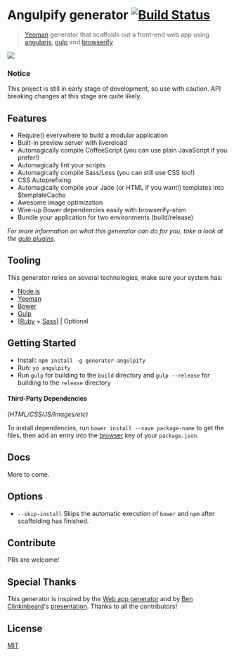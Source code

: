 # Angulpify generator [![Build Status](https://secure.travis-ci.org/jgoux/generator-angulpify.svg?branch=master)](http://travis-ci.org/jgoux/generator-angulpify)

> [Yeoman](http://yeoman.io) generator that scaffolds out a front-end web app using [angularjs](https://angularjs.org/), [gulp](http://gulpjs.com/) and [browserify](http://browserify.org/)

![](http://i.imgur.com/ucUfQQz.png)


### Notice

This project is still in early stage of development, so use with caution. API breaking changes at this stage are quite likely.


## Features

* Require() everywhere to build a modular application
* Built-in preview server with livereload
* Automagically compile CoffeeScript (you can use plain JavaScript if you prefer!)
* Automagically lint your scripts
* Automagically compile Sass/Less (you can still use CSS too!)
* CSS Autoprefixing
* Automagically compile your Jade (or HTML if you want!) templates into $templateCache
* Awesome image optimization
* Wire-up Bower dependencies easily with browserify-shim
* Bundle your application for two environments (build/release)

*For more information on what this generator can do for you, take a look at the [gulp plugins](generators/app/templates/_package.json).*

## Tooling

This generator relies on several technologies, make sure your system has:
- [Node.js](http://nodejs.org)
- [Yeoman](http://yeoman.io/learning/index.html)
- [Bower](http://bower.io/#install-bower)
- [Gulp](http://gulpjs.com)
- [[Ruby](https://www.ruby-lang.org/en/installation/) + [Sass](http://sass-lang.com/install)] | Optional


## Getting Started

- Install: `npm install -g generator-angulpify`
- Run: `yo angulpify`
- Run `gulp` for building to the `build` directory and `gulp --release` for building to the `release` directory


#### Third-Party Dependencies

*(HTML/CSS/JS/Images/etc)*

To install dependencies, run `bower install --save package-name` to get the files, then add an entry into the [browser](generators/app/templates/_package.json#L41) key of your `package.json`.


## Docs

More to come.


## Options

- `--skip-install`
  Skips the automatic execution of `bower` and `npm` after scaffolding has finished.


## Contribute

PRs are welcome!


## Special Thanks

This generator is inspired by the [Web app generator](https://github.com/yeoman/generator-gulp-webapp) and by [Ben Clinkinbeard](http://twitter.com/bclinkinbeard)'s [presentation](http://benclinkinbeard.com/talks/2014/ng-conf/).
Thanks to all the contributors!


## License

[MIT](https://tldrlegal.com/license/mit-license)
